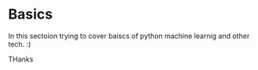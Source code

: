 # Basics

In this sectoion trying to cover baiscs of python machine learnig and other tech. :)

THanks
